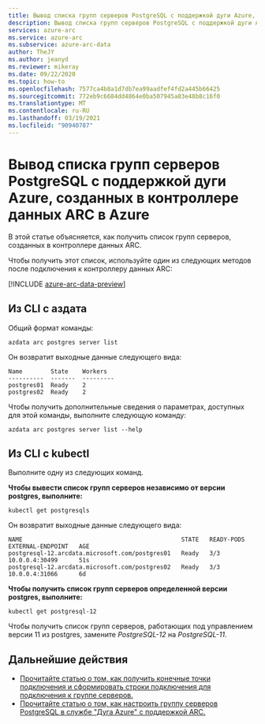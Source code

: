 ```yaml
---
title: Вывод списка групп серверов PostgreSQL с поддержкой дуги Azure, созданных в контроллере данных ARC в Azure
description: Вывод списка групп серверов PostgreSQL с поддержкой дуги Azure, созданных в контроллере данных ARC в Azure
services: azure-arc
ms.service: azure-arc
ms.subservice: azure-arc-data
author: TheJY
ms.author: jeanyd
ms.reviewer: mikeray
ms.date: 09/22/2020
ms.topic: how-to
ms.openlocfilehash: 7577ca4b8a1d7db7ea99aadfef4fd2a445b66425
ms.sourcegitcommit: 772eb9c6684dd4864e0ba507945a83e48b8c16f0
ms.translationtype: MT
ms.contentlocale: ru-RU
ms.lasthandoff: 03/19/2021
ms.locfileid: "90940787"
---
```

# <a name="list-the-azure-arc-enabled-postgresql-hyperscale-server-groups-created-in-an-azure-arc-data-controller"></a>Вывод списка групп серверов PostgreSQL с поддержкой дуги Azure, созданных в контроллере данных ARC в Azure

В этой статье объясняется, как получить список групп серверов, созданных в контроллере данных ARC.

Чтобы получить этот список, используйте один из следующих методов после подключения к контроллеру данных ARC:

[!INCLUDE [azure-arc-data-preview](../../../includes/azure-arc-data-preview.md)]

## <a name="from-cli-with-azdata"></a>Из CLI с аздата
Общий формат команды:
```console
azdata arc postgres server list
```

Он возвратит выходные данные следующего вида:
```console
Name        State    Workers
----------  -------  ---------
postgres01  Ready    2
postgres02  Ready    2
```
Чтобы получить дополнительные сведения о параметрах, доступных для этой команды, выполните следующую команду:
```console
azdata arc postgres server list --help
```

## <a name="from-cli-with-kubectl"></a>Из CLI с kubectl
Выполните одну из следующих команд.

**Чтобы вывести список групп серверов независимо от версии postgres, выполните:**
```console
kubectl get postgresqls
```
Он возвратит выходные данные следующего вида:
```console
NAME                                             STATE   READY-PODS   EXTERNAL-ENDPOINT   AGE
postgresql-12.arcdata.microsoft.com/postgres01   Ready   3/3          10.0.0.4:30499      51s
postgresql-12.arcdata.microsoft.com/postgres02   Ready   3/3          10.0.0.4:31066      6d
```

**Чтобы получить список групп серверов определенной версии postgres, выполните:**
```console
kubectl get postgresql-12
```

Чтобы получить список групп серверов, работающих под управлением версии 11 из postgres, замените _PostgreSQL-12_ на _PostgreSQL-11_.

## <a name="next-steps"></a>Дальнейшие действия

* [Прочитайте статью о том, как получить конечные точки подключения и сформировать строки подключения для подключения к группе серверов.](get-connection-endpoints-and-connection-strings-postgres-hyperscale.md)
* [Прочитайте статью о том, как настроить группу серверов PostgreSQL в службе "Дуга Azure" с поддержкой ARC.](show-configuration-postgresql-hyperscale-server-group.md)
